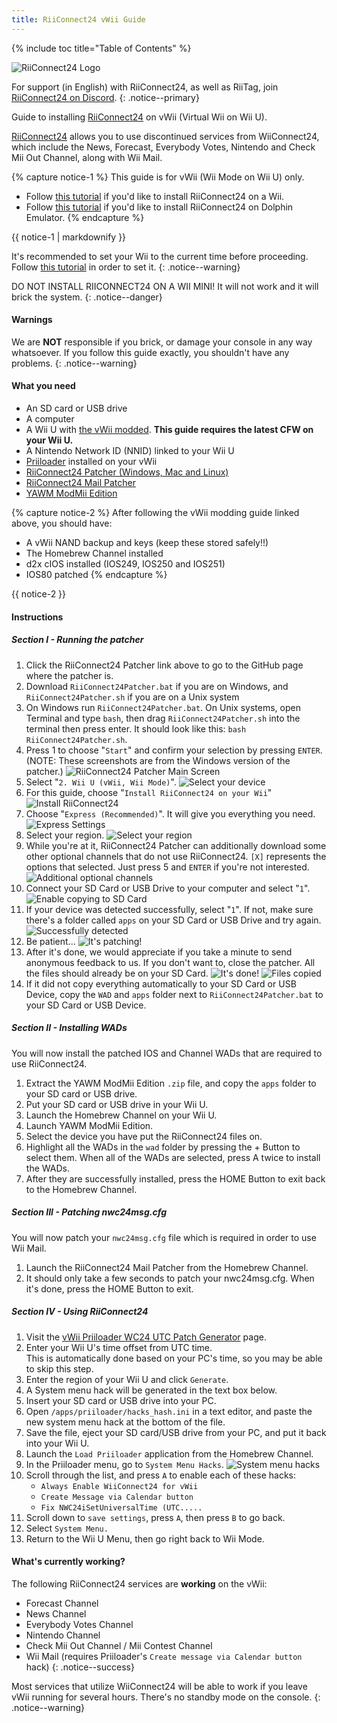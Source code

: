```yaml
---
title: RiiConnect24 vWii Guide
---
```


{% include toc title="Table of Contents" %}

![RiiConnect24 Logo](/images/riiconnect24/WiiRC24Logo.jpg)

For support (in English) with RiiConnect24, as well as RiiTag, join [RiiConnect24 on Discord](https://discord.gg/rc24).
{: .notice--primary}

Guide to installing [RiiConnect24](https://rc24.xyz) on vWii (Virtual Wii on Wii U).

[RiiConnect24](https://rc24.xyz/) allows you to use discontinued services from WiiConnect24, which include the News, Forecast, Everybody Votes, Nintendo and Check Mii Out Channel, along with Wii Mail.

{% capture notice-1 %}
This guide is for vWii (Wii Mode on Wii U) only.

+ Follow [this tutorial](riiconnect24) if you'd like to install RiiConnect24 on a Wii.
+ Follow [this tutorial](riiconnect24-dolphin) if you'd like to install RiiConnect24 on Dolphin Emulator.
{% endcapture %}

<div class="notice--warning">{{ notice-1 | markdownify }}</div>

It's recommended to set your Wii to the current time before proceeding. Follow [this tutorial](rtc) in order to set it.
{: .notice--warning}

DO NOT INSTALL RIICONNECT24 ON A WII MINI! It will not work and it will brick the system.
{: .notice--danger}

#### Warnings

We are **NOT** responsible if you brick, or damage your console in any way whatsoever. If you follow this guide exactly, you shouldn't have any problems.
{: .notice--warning}

#### What you need

* An SD card or USB drive
* A computer
* A Wii U with [the vWii modded](https://wiiu.hacks.guide/#/vwii-modding). **This guide requires the latest CFW on your Wii U.**
* A Nintendo Network ID (NNID) linked to your Wii U
* [Priiloader](priiloader) installed on your vWii
* [RiiConnect24 Patcher (Windows, Mac and Linux)](https://github.com/riiconnect24/RiiConnect24-Patcher/releases)
* [RiiConnect24 Mail Patcher](https://oscwii.org/library/app/Mail-Patcher)
* [YAWM ModMii Edition](https://oscwii.org/library/app/yawmme)

{% capture notice-2 %}
After following the vWii modding guide linked above, you should have:
* A vWii NAND backup and keys (keep these stored safely!!)
* The Homebrew Channel installed
* d2x cIOS installed (IOS249, IOS250 and IOS251)
* IOS80 patched
{% endcapture %}

<div class="notice" markdown="1">{{ notice-2 }}</div>

#### Instructions

##### Section I - Running the patcher

1. Click the RiiConnect24 Patcher link above to go to the GitHub page where the patcher is.
1. Download `RiiConnect24Patcher.bat` if you are on Windows, and `RiiConnect24Patcher.sh` if you are on a Unix system
1. On Windows run `RiiConnect24Patcher.bat`. On Unix systems, open Terminal and type `bash`, then drag `RiiConnect24Patcher.sh` into the terminal then press enter. It should look like this: `bash RiiConnect24Patcher.sh`.
1. Press 1 to choose "`Start`" and confirm your selection by pressing `ENTER`. (NOTE: These screenshots are from the Windows version of the patcher.)
    ![RiiConnect24 Patcher Main Screen](/images/riiconnect24/patcher/1.JPG)
1. Select "`2. Wii U (vWii, Wii Mode)`".
    ![Select your device](/images/riiconnect24/patcher/2.JPG)
1. For this guide, choose "`Install RiiConnect24 on your Wii`"
    ![Install RiiConnect24](/images/riiconnect24/patcher/3.JPG)
1. Choose "`Express (Recommended)`". It will give you everything you need.
    ![Express Settings](/images/riiconnect24/patcher/4.JPG)
1. Select your region.
    ![Select your region](/images/riiconnect24/patcher/5.JPG)
1. While you're at it, RiiConnect24 Patcher can additionally download some other optional channels that do not use RiiConnect24. `[X]` represents the options that selected. Just press 5 and `ENTER` if you're not interested.
    ![Additional optional channels](/images/riiconnect24/patcher/6.JPG)
1. Connect your SD Card or USB Drive to your computer and select "`1`".
    ![Enable copying to SD Card](/images/riiconnect24/patcher/7.JPG)
1. If your device was detected successfully, select "`1`". If not, make sure there's a folder called `apps` on your SD Card or USB Drive and try again.
    ![Successfully detected](/images/riiconnect24/patcher/8.JPG)
1. Be patient...
    ![It's patching!](/images/riiconnect24/patcher/9.JPG)
1. After it's done, we would appreciate if you take a minute to send anonymous feedback to us.  If you don't want to, close the patcher. All the files should already be on your SD Card.
    ![It's done!](/images/riiconnect24/patcher/10.JPG)
    ![Files copied](/images/riiconnect24/patcher/11.PNG)
1. If it did not copy everything automatically to your SD Card or USB Device, copy the `WAD` and `apps` folder next to `RiiConnect24Patcher.bat` to your SD Card or USB Device.

##### Section II - Installing WADs

You will now install the patched IOS and Channel WADs that are required to use RiiConnect24.

1. Extract the YAWM ModMii Edition `.zip` file, and copy the `apps` folder to your SD card or USB drive.
1. Put your SD card or USB drive in your Wii U.
1. Launch the Homebrew Channel on your Wii U.
1. Launch YAWM ModMii Edition.
1. Select the device you have put the RiiConnect24 files on.
1. Highlight all the WADs in the `wad` folder by pressing the + Button to select them. When all of the WADs are selected, press A twice to install the WADs.
1. After they are successfully installed, press the HOME Button to exit back to the Homebrew Channel.

##### Section III - Patching nwc24msg.cfg

You will now patch your `nwc24msg.cfg` file which is required in order to use Wii Mail.

1. Launch the RiiConnect24 Mail Patcher from the Homebrew Channel.
1. It should only take a few seconds to patch your nwc24msg.cfg. When it's done, press the HOME Button to exit.

##### Section IV - Using RiiConnect24

1. Visit the [vWii Priiloader WC24 UTC Patch Generator](https://garyodernichts.github.io/priiloader-patch-gen/) page.
1. Enter your Wii U's time offset from UTC time. <br>
This is automatically done based on your PC's time, so you may be able to skip this step.
1. Enter the region of your Wii U and click `Generate`.
1. A System menu hack will be generated in the text box below.
1. Insert your SD card or USB drive into your PC.
1. Open `/apps/priiloader/hacks_hash.ini` in a text editor, and paste the new system menu hack at the bottom of the file.
1. Save the file, eject your SD card/USB drive from your PC, and put it back into your Wii U.
1. Launch the `Load Priiloader` application from the Homebrew Channel.
1. In the Priiloader menu, go to `System Menu Hacks`.
    ![System menu hacks](/images/Priiloader/system_menu_hacks.png)
1. Scroll through the list, and press `A` to enable each of these hacks:
    + `Always Enable WiiConnect24 for vWii`
    + `Create Message via Calendar button`
    + `Fix NWC24iSetUniversalTime (UTC.....`
1. Scroll down to `save settings`, press `A`, then press `B` to go back.
1. Select `System Menu.`
1. Return to the Wii U Menu, then go right back to Wii Mode.

#### What's currently working?
The following RiiConnect24 services are **working** on the vWii:
* Forecast Channel 
* News Channel
* Everybody Votes Channel
* Nintendo Channel
* Check Mii Out Channel / Mii Contest Channel
* Wii Mail (requires Priiloader's `Create message via Calendar button` hack)
{: .notice--success}

Most services that utilize WiiConnect24 will be able to work if you leave vWii running for several hours. There's no standby mode on the console.
{: .notice--warning}
